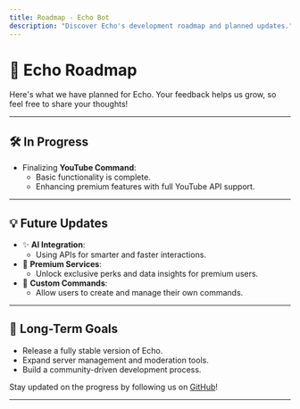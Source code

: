 ```yaml
---
title: Roadmap - Echo Bot
description: "Discover Echo's development roadmap and planned updates."
---
```


# 📅 **Echo Roadmap**
Here's what we have planned for Echo. Your feedback helps us grow, so feel free to share your thoughts!

---

## 🛠️ **In Progress**
- Finalizing **YouTube Command**:
  - Basic functionality is complete.
  - Enhancing premium features with full YouTube API support.

---

## 💡 **Future Updates**
- ✨ **AI Integration**:
  - Using APIs for smarter and faster interactions.
- 🔐 **Premium Services**:
  - Unlock exclusive perks and data insights for premium users.
- 🎨 **Custom Commands**:
  - Allow users to create and manage their own commands.

---

## 🌟 **Long-Term Goals**
- Release a fully stable version of Echo.
- Expand server management and moderation tools.
- Build a community-driven development process.

Stay updated on the progress by following us on [GitHub](https://github.com/Team-Aiko/Echo)!

---